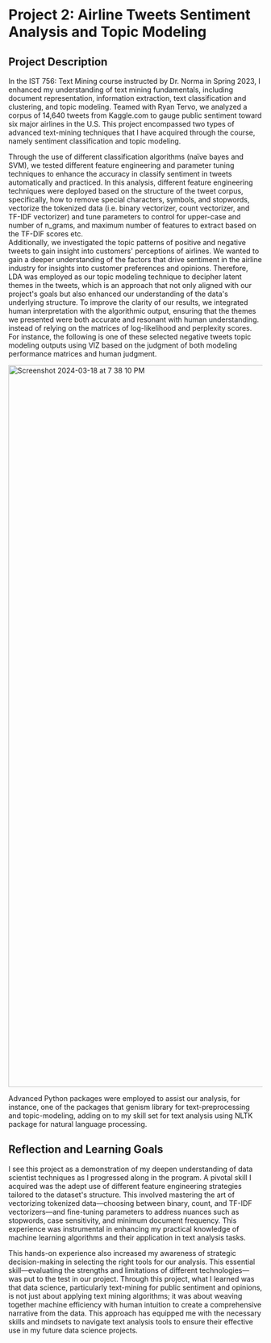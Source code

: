 # Project 2: Airline Tweets Sentiment Analysis and Topic Modeling
## Project Description 
In the IST 756: Text Mining course instructed by Dr. Norma in Spring 2023,  I enhanced my understanding of text mining fundamentals, including document representation, information extraction, text classification and clustering, and topic modeling. Teamed with Ryan Tervo, we analyzed a corpus of 14,640 tweets from Kaggle.com to gauge public sentiment toward six major airlines in the U.S. This project encompassed two types of advanced text-mining techniques that I have acquired through the course, namely sentiment classification and topic modeling. 

Through the use of different classification algorithms (naïve bayes and SVM), we tested different feature engineering and parameter tuning techniques to enhance the accuracy in classify sentiment in tweets automatically and practiced. In this analysis, different feature engineering techniques were deployed based on the structure of the tweet corpus, specifically, how to remove special characters, symbols, and stopwords, vectorize the tokenized data (i.e. binary vectorizer, count vectorizer, and TF-IDF vectorizer) and tune parameters to control for upper-case and number of n_grams, and maximum number of features to extract based on the TF-DIF scores etc.  
Additionally, we investigated the topic patterns of positive and negative tweets to gain insight into customers' perceptions of airlines. We wanted to gain a deeper understanding of the factors that drive sentiment in the airline industry for insights into customer preferences and opinions. Therefore, LDA was employed as our topic modeling technique to decipher latent themes in the tweets, which is an approach that not only aligned with our project's goals but also enhanced our understanding of the data's underlying structure. To improve the clarity of our results, we integrated human interpretation with the algorithmic output, ensuring that the themes we presented were both accurate and resonant with human understanding. instead of relying on the matrices of log-likelihood and perplexity scores. For instance, the following is one of these selected negative tweets topic modeling outputs using VIZ based on the judgment of both modeling performance matrices and human judgment. 

<img width="1432" alt="Screenshot 2024-03-18 at 7 38 10 PM" src="https://github.com/mhgarrett/Meichan-Huang-SU-Applied-Data-Science-Portfolio-Project-Milestone-/assets/94016314/3a02cd64-cffc-4fdf-bf60-63fffc885d3f">


Advanced Python packages were employed to assist our analysis, for instance, one of the packages that genism library for text-preprocessing and topic-modeling, adding on to my skill set for text analysis using NLTK package for natural language processing. 
## Reflection and Learning Goals 
I see this project as a demonstration of my deepen understanding of data scientist techniques as I progressed along in the program. A pivotal skill I acquired was the adept use of different feature engineering strategies tailored to the dataset's structure. This involved mastering the art of vectorizing tokenized data—choosing between binary, count, and TF-IDF vectorizers—and fine-tuning parameters to address nuances such as stopwords, case sensitivity, and minimum document frequency. This experience was instrumental in enhancing my practical knowledge of machine learning algorithms and their application in text analysis tasks.  

This hands-on experience also increased my awareness of strategic decision-making in selecting the right tools for our analysis. This essential skill—evaluating the strengths and limitations of different technologies—was put to the test in our project. Through this project, what I learned was that data science, particularly text-mining for public sentiment and opinions, is not just about applying text mining algorithms; it was about weaving together machine efficiency with human intuition to create a comprehensive narrative from the data. This approach has equipped me with the necessary skills and mindsets to navigate text analysis tools to ensure their effective use in my future data science projects. 
